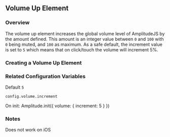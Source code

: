 ## Volume Up Element

### Overview
The volume up element increases the global volume level of AmplitudeJS by the amount defined. This amount is an integer value between `0` and `100` with `0` being muted, and `100` as maximum. As a safe default, the increment value is set to `5` which means that on click/touch the volume will increment 5%.

### Creating a Volume Up Element

### Related Configuration Variables
Default `5`

`config.volume.increment`

On init:
Amplitude.init({
    volume: {
        increment: 5
    }
})

### Notes
Does not work on iOS
